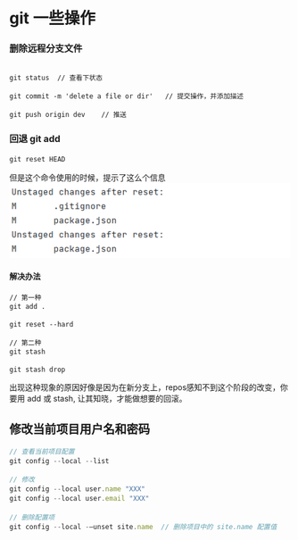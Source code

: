 # git 一些操作
### 删除远程分支文件
```git rm -r --cached dirname    // 删除远程文件夹，但保留本地文件夹

git status  // 查看下状态

git commit -m 'delete a file or dir'   // 提交操作，并添加描述

git push origin dev    // 推送
```

### 回退 git add
```javascript
git reset HEAD
```
但是这个命令使用的时候，提示了这么个信息
![img_1.png](img_1.png)
#### 解决办法
```
// 第一种
git add .

git reset --hard

// 第二种
git stash

git stash drop
```

出现这种现象的原因好像是因为在新分支上，repos感知不到这个阶段的改变，你要用 add 或 stash, 让其知晓，才能做想要的回滚。


## 修改当前项目用户名和密码
```javascript
// 查看当前项目配置
git config --local --list

// 修改
git config --local user.name "XXX"
git config --local user.email "XXX"

// 删除配置项
git config --local -–unset site.name  // 删除项目中的 site.name 配置值
```
